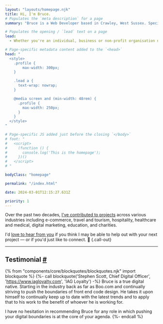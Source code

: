 ```yaml
---
layout: "layouts/homepage.njk"
title: Hi, I'm Bruce.
# Populates the `meta description` for a page
summary: "Bruce is a Web Developer based in Crawley, West Sussex. Specialising in crafting user-friendly, responsive, and resilient websites for individuals, businesses, and non-profit organisations. Build from scratch or update your site for a lasting online presence."

# Populates the opening / `lead` text on a page
lead:
  - Whether you're an individual, business or non-profit organisation needing a website built from scratch or looking to update, enhance, or optimise your current one, I specialise in crafting <strong>user-friendly</strong>, <strong>responsive</strong>, <strong>accessible</strong>, and <strong>resilient websites</strong>.

# Page-specific metadata content added to the `<head>`
head: "
  <style>
    .profile {
        max-width: 300px;
    }

    .lead a {
      text-wrap: nowrap;
    }

    @media screen and (min-width: 48rem) {
      .profile {
        max-width: 250px;
      }
    }
  </style>
"

# Page-specific JS added just before the closing `</body>`
# foot: "
#   <script>
#     (function () {
#       console.log('This is the homepage');
#     })()
#   </script>
# "

bodyClass: "homepage"

permalink: "/index.html"

date: 2024-03-01T12:15:27.631Z

priority: 1
---
```


Over the past two decades, [I've contributed to projects](/projects) across various industries including e-commerce, travel and tourism, hospitality, healthcare and medical, digital marketing, education, and charities.

I'd [love to hear from you](/contact) if you think I may be able to help out with your next project &mdash; or if you'd just like to connect. 👋 {.call-out}

---

<h2 id="testimonial" tabindex="-1" class="visually-hidden">Testimonial <a class="header-anchor" href="#testimonial">#</a></h2>

{% from "components/core/blockquotes/blockquotes.njk" import blockquote %}
{%- call blockquote('Stephen Scott, Chief Digital Officer', 'https://www.iagloyalty.com', 'IAG Loyalty') -%}
  Bruce is a true digital native. Starting in the industry back as far as Boo.com and continually striving to push the boundaries of front end code design. He takes it upon himself to continually keep up to date with the latest trends and to apply that to his work to the benefit of whoever he is working for.

  I have no hesitation in recommending Bruce for any role in which pushing your digital boundaries is at the core of your agenda.
{%- endcall %}
